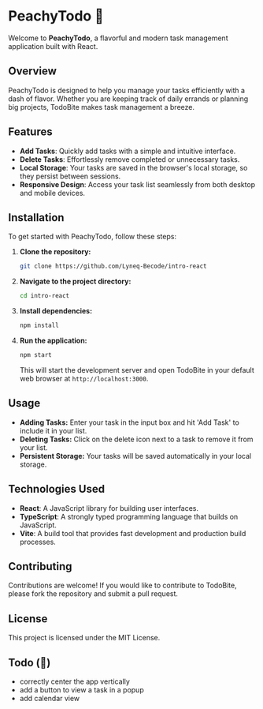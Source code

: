 # PeachyTodo 🍑

Welcome to **PeachyTodo**, a flavorful and modern task management application built with React.

## Overview

PeachyTodo is designed to help you manage your tasks efficiently with a dash of flavor. Whether you are keeping track of daily errands or planning big projects, TodoBite makes task management a breeze.

## Features

- **Add Tasks**: Quickly add tasks with a simple and intuitive interface.
- **Delete Tasks**: Effortlessly remove completed or unnecessary tasks.
- **Local Storage**: Your tasks are saved in the browser's local storage, so they persist between sessions.
- **Responsive Design**: Access your task list seamlessly from both desktop and mobile devices.

## Installation

To get started with PeachyTodo, follow these steps:

1. **Clone the repository:**

   ```bash
   git clone https://github.com/Lyneq-Becode/intro-react
   ```

2. **Navigate to the project directory:**

   ```bash
   cd intro-react
   ```

3. **Install dependencies:**

   ```bash
   npm install
   ```

4. **Run the application:**

   ```bash
   npm start
   ```

   This will start the development server and open TodoBite in your default web browser at `http://localhost:3000`.

## Usage

- **Adding Tasks:** Enter your task in the input box and hit 'Add Task' to include it in your list.
- **Deleting Tasks:** Click on the delete icon next to a task to remove it from your list.
- **Persistent Storage:** Your tasks will be saved automatically in your local storage.

## Technologies Used

- **React**: A JavaScript library for building user interfaces.
- **TypeScript**: A strongly typed programming language that builds on JavaScript.
- **Vite**: A build tool that provides fast development and production build processes.

## Contributing

Contributions are welcome! If you would like to contribute to TodoBite, please fork the repository and submit a pull request.

## License

This project is licensed under the MIT License.

## Todo (👀) 

- correctly center the app vertically
- add a button to view a task in a popup
- add calendar view
